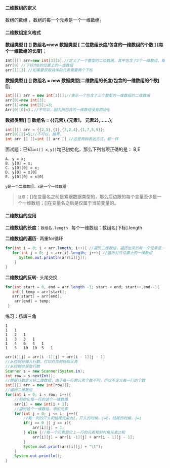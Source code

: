 #### 二维数组的定义

  数组的数组 ，数组的每一个元素是一个一维数组。

#### 二维数组定义格式

**数组类型 [] [] 数组名=new 数据类型 [ 二位数组长度/包含的一维数组的个数 ] [每个一维数组的长度]**；

```java
Int[][] arr=new int[3][5];//定义了一个整型的二位数组，其中包含了3个一维数组，每一个一维数组可以存储5个整数
arr[0] //下标为0的位置上的一维数组
arr[1][3] //如果要获取具体的元素需要两个下标
```

**数据类型 [] [] 数组名 = new 数据类型[二维数组的长度/包含的一维数组的个数] [];**

```java
int[][] arr = new int[3][];//表示一个包含了三个整型的一维数组的二维数组
arr[0]=new int[3];
arr[1]=new int[5];=3;
Arr[0][0]=3；//不可以，因为所包含的一维数组没有初始化
```

**数据类型[] [] 数组名 = {{元素},{元素1， 元素2},……};**

```java
int[][] arr = {{2,5},{1},{3,2,4},{1,7,5,9}};
arr[0][2]=5;//不可以，越界。
int arr [] []=int [] arr [] //这是两种表达方式，都一样
```

面试题：已知`int[] x,y[]`均已初始化，那么下列各项正确的是： B,E

```
A. y = x;
B. y[0] = x;
C. y[0][0] = x;
D. y[0] = x[0]
E. y[0][0] = x[0]
```

`y是一个二维数组，x是一个一维数组`

> `注意`：[]在变量名之前是紧跟数据类型的，那么后边跟的每个变量至少是一个一维数组；[]在变量名之后是仅属于当前变量的。

#### 二维数组的应用

**二维数组的长度**：`数组名.length `  每个一维数组：数组名[下标].length

**二维数组的遍历**- 两重for循环

```java
for(int i = 0; i < arr.length; i++){ //遍历二维数组，遍历出来的每一个元素是一个一维数组
   for(int j = 0; j < arr[i].length; j++){ //遍历对应位置上的一维数组
      System.out.println(arr[i][j]);
    }
}
```

**二维数组的反转**- 头尾交换

```java
for(int start = 0, end = arr.length -1; start < end; start++,end--){
   int[] temp = arr[start];
   arr[start] = arr[end];
    arr[end] = temp;
 }
```

练习：杨辉三角

```
1
1   1
1   2   1
1   3   3   1
1   4   6   4   1
1   5   10  10  5   1
```

```java
arr[i][j] = arr[i -1][j] + arr[i - 1][j - 1]
//从控制台输入行数，打印对应的杨辉三角
//从控制台获取行数
Scanner s = new Scanner(System.in);
int row = s.nextInt();
//根据行数定义好二维数组，由于每一行的元素个数不同，所以不定义每一行的个数
int[][] arr = new int[row][];
//遍历二维数组
for(int i = 0; i < row; i++){
    //初始化每一行的这个一维数组
    arr[i] = new int[i + 1];
    //遍历这个一维数组，添加元素    
    for(int j = 0; j <= i; j++){
        //每一列的开头和结尾元素为1，开头的时候，j=0，结尾的时候，j=i
        if(j == 0 || j == i){
            arr[i][j] = 1;
        } else {//每一个元素是它上一行的元素和斜对角元素之和
            arr[i][j] = arr[i -1][j] + arr[i - 1][j - 1];
        }
        System.out.print(arr[i][j] + "\t");
    }
    System.out.println();
}
```